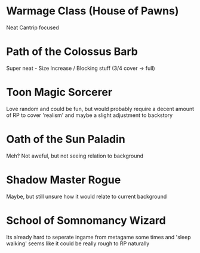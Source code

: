 # Warmage Class (House of Pawns) 
Neat Cantrip focused
 
# Path of  the Colossus Barb
Super neat - Size Increase / Blocking stuff (3/4 cover -> full)

# Toon Magic Sorcerer
Love random and could be fun, but would probably require a decent amount of RP to cover 'realism' and maybe a slight adjustment to backstory

# Oath of the Sun Paladin
Meh? Not aweful, but not seeing relation to background
 
# Shadow Master Rogue
Maybe, but still unsure how it would relate to current background
 
# School of Somnomancy Wizard
Its already hard to seperate ingame from metagame some times and 'sleep walking' seems like it could be really rough to RP naturally
